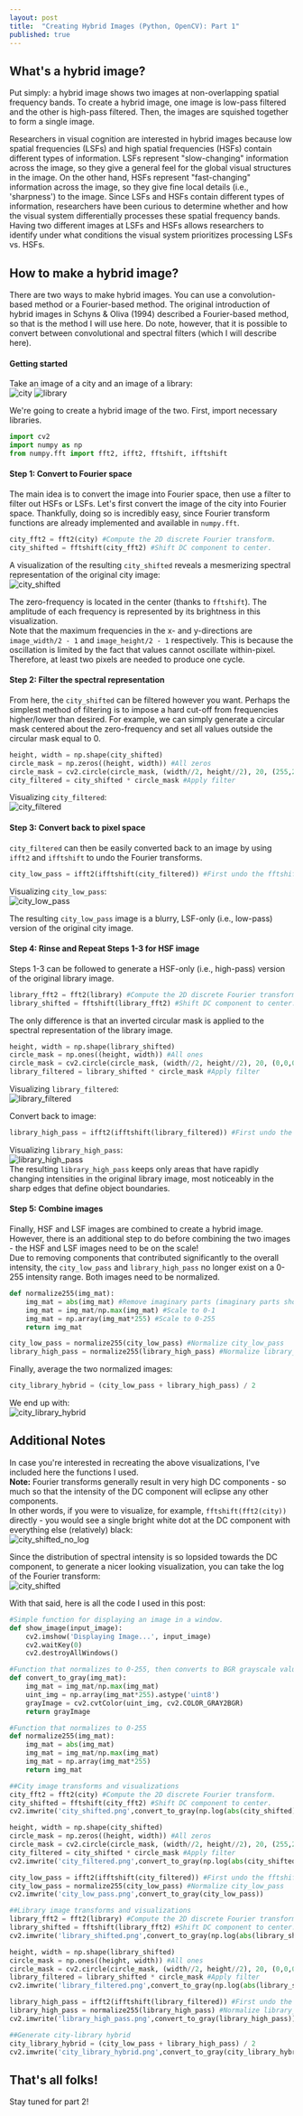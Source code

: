 ```yaml
---
layout: post
title:  "Creating Hybrid Images (Python, OpenCV): Part 1"
published: true
---
```


## What's a hybrid image?
Put simply: a hybrid image shows two images at non-overlapping spatial frequency bands. To create a hybrid image, one image is low-pass filtered and the other is high-pass filtered. Then, the images are squished together to form a single image.

Researchers in visual cognition are interested in hybrid images because low spatial frequencies (LSFs) and high spatial frequencies (HSFs) contain different types of information. LSFs represent "slow-changing" information across the image, so they give a general feel for the global visual structures in the image. On the other hand, HSFs represent "fast-changing" information across the image, so they give fine local details (i.e., 'sharpness') to the image. Since LSFs and HSFs contain different types of information, researchers have been curious to determine whether and how the visual system differentially processes these spatial frequency bands. Having two different images at LSFs and HSFs allows researchers to identify under what conditions the visual system prioritizes processing LSFs vs. HSFs. 

## How to make a hybrid image?
There are two ways to make hybrid images. You can use a convolution-based method or a Fourier-based method. The original introduction of hybrid images in Schyns & Oliva (1994) described a Fourier-based method, so that is the method I will use here. Do note, however, that it is possible to convert between convolutional and spectral filters (which I will describe here).

#### Getting started
Take an image of a city and an image of a library:  
![city](/assets/images/hybrid/city_gray.png) ![library](/assets/images/hybrid/library_gray.png)   

We're going to create a hybrid image of the two. First, import necessary libraries.
```python
import cv2
import numpy as np
from numpy.fft import fft2, ifft2, fftshift, ifftshift
```
#### Step 1: Convert to Fourier space
The main idea is to convert the image into Fourier space, then use a filter to filter out HSFs or LSFs. Let's first convert the image of the city into Fourier space. Thankfully, doing so is incredibly easy, since Fourier transform functions are already implemented and available in `numpy.fft`.
```python
city_fft2 = fft2(city) #Compute the 2D discrete Fourier transform.
city_shifted = fftshift(city_fft2) #Shift DC component to center.
```

A visualization of the resulting `city_shifted` reveals a mesmerizing spectral representation of the original city image:  
![city_shifted](/assets/images/hybrid/city_shifted.png)  

The zero-frequency is located in the center (thanks to `fftshift`). The amplitude of each frequency is represented by its brightness in this visualization.  
Note that the maximum frequencies in the x- and y-directions are `image_width/2 - 1` and `image_height/2 - 1` respectively. This is because the oscillation is limited by the fact that values cannot oscillate within-pixel. Therefore, at least two pixels are needed to produce one cycle.

#### Step 2: Filter the spectral representation
From here, the `city_shifted` can be filtered however you want. Perhaps the simplest method of filtering is to impose a hard cut-off from frequencies higher/lower than desired. For example, we can simply generate a circular mask centered about the zero-frequency and set all values outside the circular mask equal to 0.  
```python
height, width = np.shape(city_shifted)
circle_mask = np.zeros((height, width)) #All zeros
circle_mask = cv2.circle(circle_mask, (width//2, height//2), 20, (255,255,255), -1) #Generate circular mask of radius=20
city_filtered = city_shifted * circle_mask #Apply filter
```
Visualizing `city_filtered`:  
![city_filtered](/assets/images/hybrid/city_shifted_circle_mask.png)  

#### Step 3: Convert back to pixel space
`city_filtered` can then be easily converted back to an image by using `ifft2` and `ifftshift` to undo the Fourier transforms.  
```python
city_low_pass = ifft2(ifftshift(city_filtered)) #First undo the fftshift, then undo the fft2
```  
Visualizing `city_low_pass`:  
![city_low_pass](/assets/images/hybrid/city_circle_mask_low.png)  

The resulting `city_low_pass` image is a blurry, LSF-only (i.e., low-pass) version of the original city image.

#### Step 4: Rinse and Repeat Steps 1-3 for HSF image
Steps 1-3 can be followed to generate a HSF-only (i.e., high-pass) version of the original library image.  
```python
library_fft2 = fft2(library) #Compute the 2D discrete Fourier transform.
library_shifted = fftshift(library_fft2) #Shift DC component to center.
```
The only difference is that an inverted circular mask is applied to the spectral representation of the library image.  
```python
height, width = np.shape(library_shifted)
circle_mask = np.ones((height, width)) #All ones
circle_mask = cv2.circle(circle_mask, (width//2, height//2), 20, (0,0,0), -1) #Generate circular mask of radius=20
library_filtered = library_shifted * circle_mask #Apply filter
```
Visualizing `library_filtered`:  
![library_filtered](/assets/images/hybrid/library_shifted_circle_mask.png)  

Convert back to image:  
```python
library_high_pass = ifft2(ifftshift(library_filtered)) #First undo the fftshift, then undo the fft2
```  
Visualizing `library_high_pass`:  
![library_high_pass](/assets/images/hybrid/library_circle_mask_high.png)  
The resulting `library_high_pass` keeps only areas that have rapidly changing intensities in the original library image, most noticeably in the sharp edges that define object boundaries.

#### Step 5: Combine images
Finally, HSF and LSF images are combined to create a hybrid image.  
However, there is an additional step to do before combining the two images - the HSF and LSF images need to be on the scale!  
Due to removing components that contributed significantly to the overall intensity, the `city_low_pass` and `library_high_pass` no longer exist on a 0-255 intensity range. Both images need to be normalized.  
```python
def normalize255(img_mat):
    img_mat = abs(img_mat) #Remove imaginary parts (imaginary parts should be essentially zero)
    img_mat = img_mat/np.max(img_mat) #Scale to 0-1
    img_mat = np.array(img_mat*255) #Scale to 0-255
    return img_mat

city_low_pass = normalize255(city_low_pass) #Normalize city_low_pass
library_high_pass = normalize255(library_high_pass) #Normalize library_high_pass
```  
Finally, average the two normalized images:
```python
city_library_hybrid = (city_low_pass + library_high_pass) / 2
```  
We end up with:  
![city_library_hybrid](/assets/images/hybrid/city_library_hybrid.png)  

## Additional Notes
In case you're interested in recreating the above visualizations, I've included here the functions I used.  
**Note:** Fourier transforms generally result in very high DC components - so much so that the intensity of the DC component will eclipse any other components.  
In other words, if you were to visualize, for example, `fftshift(fft2(city))` directly - you would see a single bright white dot at the DC component with everything else (relatively) black:  
![city_shifted_no_log](/assets/images/hybrid/city_shifted_no_log.png)  

Since the distribution of spectral intensity is so lopsided towards the DC component, to generate a nicer looking visualization, you can take the log of the Fourier transform:  
![city_shifted](/assets/images/hybrid/city_shifted.png)  

With that said, here is all the code I used in this post:

```python
#Simple function for displaying an image in a window.
def show_image(input_image):
    cv2.imshow('Displaying Image...', input_image)
    cv2.waitKey(0) 
    cv2.destroyAllWindows() 

#Function that normalizes to 0-255, then converts to BGR grayscale values.
def convert_to_gray(img_mat):
    img_mat = img_mat/np.max(img_mat)
    uint_img = np.array(img_mat*255).astype('uint8')
    grayImage = cv2.cvtColor(uint_img, cv2.COLOR_GRAY2BGR)
    return grayImage

#Function that normalizes to 0-255
def normalize255(img_mat):
    img_mat = abs(img_mat)
    img_mat = img_mat/np.max(img_mat)
    img_mat = np.array(img_mat*255)
    return img_mat

##City image transforms and visualizations
city_fft2 = fft2(city) #Compute the 2D discrete Fourier transform.
city_shifted = fftshift(city_fft2) #Shift DC component to center.
cv2.imwrite('city_shifted.png',convert_to_gray(np.log(abs(city_shifted)))) #Note: abs() can be used to remove imaginary part

height, width = np.shape(city_shifted)
circle_mask = np.zeros((height, width)) #All zeros
circle_mask = cv2.circle(circle_mask, (width//2, height//2), 20, (255,255,255), -1) #Generate circular mask of radius=20
city_filtered = city_shifted * circle_mask #Apply filter
cv2.imwrite('city_filtered.png',convert_to_gray(np.log(abs(city_shifted)) * circle_mask))

city_low_pass = ifft2(ifftshift(city_filtered)) #First undo the fftshift, then undo the fft2
city_low_pass = normalize255(city_low_pass) #Normalize city_low_pass
cv2.imwrite('city_low_pass.png',convert_to_gray(city_low_pass))

##Library image transforms and visualizations
library_fft2 = fft2(library) #Compute the 2D discrete Fourier transform.
library_shifted = fftshift(library_fft2) #Shift DC component to center.
cv2.imwrite('library_shifted.png',convert_to_gray(np.log(abs(library_shifted))))

height, width = np.shape(library_shifted)
circle_mask = np.ones((height, width)) #All ones
circle_mask = cv2.circle(circle_mask, (width//2, height//2), 20, (0,0,0), -1) #Generate circular mask of radius=20
library_filtered = library_shifted * circle_mask #Apply filter
cv2.imwrite('library_filtered.png',convert_to_gray(np.log(abs(library_shifted)) * circle_mask))

library_high_pass = ifft2(ifftshift(library_filtered)) #First undo the fftshift, then undo the fft2
library_high_pass = normalize255(library_high_pass) #Normalize library_high_pass
cv2.imwrite('library_high_pass.png',convert_to_gray(library_high_pass))

##Generate city-library hybrid
city_library_hybrid = (city_low_pass + library_high_pass) / 2
cv2.imwrite('city_library_hybrid.png',convert_to_gray(city_library_hybrid))
```  

## That's all folks!
Stay tuned for part 2!